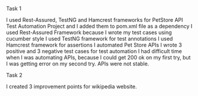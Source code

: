 Task 1

I used Rest-Assured, TestNG and Hamcrest frameworks for PetStore API Test Automation Project and I added them to pom.xml file as a dependency
I used Rest-Assured Framework because I wrote my test cases using cucumber style
I used TestNG framework for test annotations
I used Hamcrest framework for assertions
I automated Pet Store APIs
I wrote 3 positive and 3 negative test cases for test automation
I had difficult time when I was automating APIs, because I could get 200 ok on my first try, but I was getting error on my second try. APIs were not stable.

Task 2

I created 3 improvement points for wikipedia website.
